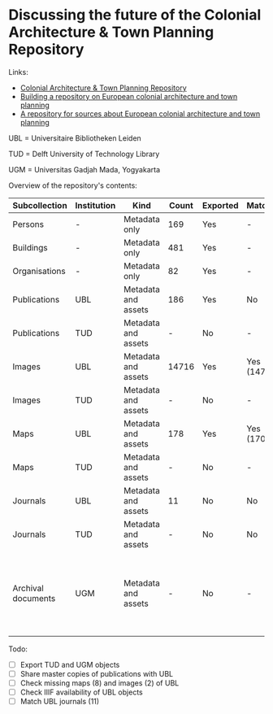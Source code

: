 # Discussing the future of the Colonial Architecture & Town Planning Repository

Links:

- [Colonial Architecture & Town Planning Repository](https://colonialarchitecture.eu)
- [Building a repository on European colonial architecture and town planning](http://resolver.tudelft.nl/uuid:6434057c-8888-458b-a3ec-9cecb6e7c281)
- [A repository for sources about European colonial architecture and town planning](http://resolver.tudelft.nl/uuid:8c6f01a4-104c-4761-b4b1-be6e8e4fd5d9)

UBL = Universitaire Bibliotheken Leiden

TUD = Delft University of Technology Library

UGM = Universitas Gadjah Mada, Yogyakarta

Overview of the repository's contents:

| Subcollection | Institution | Kind | Count | Exported | Matched | Comments |
| --- | --- | --- | --- | --- | --- | --- |
| Persons | - | Metadata only | 169 | Yes | - | |
| Buildings | - | Metadata only | 481 | Yes | - | |
| Organisations | - | Metadata only | 82 | Yes | - | |
| Publications | UBL | Metadata and assets | 186 | Yes | No | |
| Publications | TUD | Metadata and assets | - | No | - | |
| Images | UBL | Metadata and assets | 14716 | Yes | Yes (14714) | |
| Images | TUD | Metadata and assets | - | No | - | |
| Maps | UBL | Metadata and assets | 178 | Yes | Yes (170) | |
| Maps | TUD | Metadata and assets | - | No | - | |
| Journals | UBL | Metadata and assets | 11 | No | No | |
| Journals | TUD | Metadata and assets | - | No | No | |
| Archival documents | UGM | Metadata and assets | - | No | - | Originating from the research project [On Bamboo, Bricks, Tiles and Thatches](https://marinusplantemafoundation.nl/on-bamboo-bricks-tiles-and-thatches/) |

Todo:

- [ ] Export TUD and UGM objects
- [ ] Share master copies of publications with UBL
- [ ] Check missing maps (8) and images (2) of UBL
- [ ] Check IIIF availability of UBL objects
- [ ] Match UBL journals (11)
